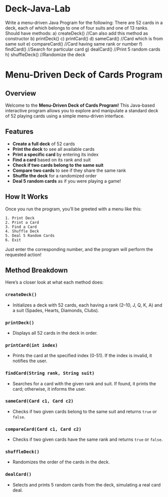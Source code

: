 # Deck-Java-Lab
 Write a menu-driven Java Program for the following: There are 52 cards in a deck, each of which belongs to one of four suits and one of 13 ranks. Should have methods:  a) createDeck() //Can also add this  method as constructor  b) printDeck()  c) printCard()  d) sameCard() //Card which is from same suit  e) compareCard() //Card having same rank or number  f) findCard() //Search for particular card  g) dealCard() //Print 5 random cards  h) shuffleDeck() //Randomize the deck

# Menu-Driven Deck of Cards Program

## Overview
Welcome to the **Menu-Driven Deck of Cards Program!** This Java-based interactive program allows you to explore and manipulate a standard deck of 52 playing cards using a simple menu-driven interface.

## Features
- **Create a full deck** of 52 cards
- **Print the deck** to see all available cards
- **Print a specific card** by entering its index
- **Find a card** based on its rank and suit
- **Check if two cards belong to the same suit**
- **Compare two cards** to see if they share the same rank
- **Shuffle the deck** for a randomized order
- **Deal 5 random cards** as if you were playing a game!

## How It Works
Once you run the program, you’ll be greeted with a menu like this:
```
1. Print Deck
2. Print a Card
3. Find a Card
4. Shuffle Deck
5. Deal 5 Random Cards
6. Exit
```
Just enter the corresponding number, and the program will perform the requested action!

## Method Breakdown
Here’s a closer look at what each method does:

### `createDeck()`
- Initializes a deck with 52 cards, each having a rank (2–10, J, Q, K, A) and a suit (Spades, Hearts, Diamonds, Clubs).

### `printDeck()`
- Displays all 52 cards in the deck in order.

### `printCard(int index)`
- Prints the card at the specified index (0-51). If the index is invalid, it notifies the user.

### `findCard(String rank, String suit)`
- Searches for a card with the given rank and suit. If found, it prints the card; otherwise, it informs the user.

### `sameCard(Card c1, Card c2)`
- Checks if two given cards belong to the same suit and returns `true` or `false`.

### `compareCard(Card c1, Card c2)`
- Checks if two given cards have the same rank and returns `true` or `false`.

### `shuffleDeck()`
- Randomizes the order of the cards in the deck.

### `dealCard()`
- Selects and prints 5 random cards from the deck, simulating a real card deal.


